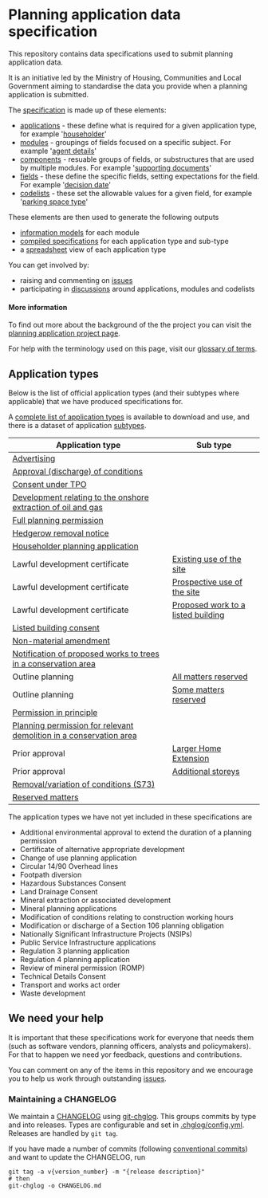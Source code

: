 # Planning application data specification

This repository contains data specifications used to submit planning application data.

It is an initiative led by the Ministry of Housing, Communities and Local Government aiming to standardise the data you provide when a planning application is submitted.

The [specification](https://github.com/digital-land/planning-application-data-specification/tree/main/specification) is made up of these elements:

* [applications](https://github.com/digital-land/planning-application-data-specification/tree/main/specification/application) - these define what is required for a given application type, for example '[householder](https://github.com/digital-land/planning-application-data-specification/blob/main/specification/application/hh.schema.md?plain=1)'
* [modules](https://github.com/digital-land/planning-application-data-specification/tree/main/specification/module) - groupings of fields focused on a specific subject. For example '[agent details](https://github.com/digital-land/planning-application-data-specification/blob/main/specification/module/agent-details.schema.md?plain=1)'
* [components](https://github.com/digital-land/planning-application-data-specification/tree/main/specification/component) - resuable groups of fields, or substructures that are used by multiple modules. For example '[supporting documents](https://github.com/digital-land/planning-application-data-specification/blob/main/specification/component/supporting-document.md?plain=1)'
* [fields](https://github.com/digital-land/planning-application-data-specification/tree/main/specification/field) - these define the specific fields, setting expectations for the field. For example '[decision date](https://github.com/digital-land/planning-application-data-specification/blob/main/specification/field/decision-date.md?plain=1)'
* [codelists](https://github.com/digital-land/planning-application-data-specification/tree/main/specification/codelist) - these set the allowable values for a given field, for example '[parking space type](https://github.com/digital-land/planning-application-data-specification/blob/main/specification/codelist/parking-space-type.schema.md?plain=1)'

These elements are then used to generate the following outputs

* [information models](https://github.com/digital-land/planning-application-data-specification/tree/main/generated/info_model/module) for each module
* [compiled specifications](https://github.com/digital-land/planning-application-data-specification/tree/main/generated/info_model/application) for each application type and sub-type
* a [spreadsheet](https://github.com/digital-land/planning-application-data-specification/tree/main/generated/spreadsheet) view of each application type

You can get involved by:

* raising and commenting on [issues](https://github.com/digital-land/planning-application-data-specification/issues)
* participating in [discussions](https://github.com/digital-land/planning-application-data-specification/discussions) around applications, modules and codelists

#### More information

To find out more about the background of the the project you can visit the [planning application project page](https://design.planning.data.gov.uk/project/planning-applications).

For help with the terminology used on this page, visit our [glossary of terms](https://standards.planning-data.dev/terms/).

## Application types

Below is the list of official application types (and their subtypes where applicable) that we have produced specifications for.

A [complete list of application types](https://github.com/digital-land/planning-application-data-specification/blob/main/data/planning-application-type.csv) is available to download and use, and there is a dataset of application [subtypes](http://github.com/digital-land/planning-application-data-specification/blob/main/data/planning-application-sub-type.csv).

| Application type | Sub type |
|---|---|
| [Advertising](https://github.com/digital-land/planning-application-data-specification/discussions/171) | | 
| [Approval (discharge) of conditions](https://github.com/digital-land/planning-application-data-specification/discussions/173) | | 
| [Consent under TPO](https://github.com/digital-land/planning-application-data-specification/discussions/220) | |
| [Development relating to the onshore extraction of oil and gas](https://github.com/digital-land/planning-application-data-specification/discussions/176) | |
| [Full planning permission](https://github.com/digital-land/planning-application-data-specification/discussions/167) | | [see spec](https://github.com/digital-land/planning-application-data-specification/blob/main/generated/info_model/application/full.md) | |
| [Hedgerow removal notice](https://github.com/digital-land/planning-application-data-specification/discussions/218) | |
| [Householder planning application](https://github.com/digital-land/planning-application-data-specification/discussions/166) | | 
| Lawful development certificate | [Existing use of the site](https://github.com/digital-land/planning-application-data-specification/discussions/182) | |
| Lawful development certificate | [Prospective use of the site](https://github.com/digital-land/planning-application-data-specification/discussions/181) ||
| Lawful development certificate | [Proposed work to a listed building](https://github.com/digital-land/planning-application-data-specification/discussions/180) | |
| [Listed building consent](https://github.com/digital-land/planning-application-data-specification/discussions/170) | |
| [Non-material amendment](https://github.com/digital-land/planning-application-data-specification/discussions/174) |  |
| [Notification of proposed works to trees in a conservation area](https://github.com/digital-land/planning-application-data-specification/discussions/219) ||
| Outline planning | [All matters reserved](https://github.com/digital-land/planning-application-data-specification/discussions/179) ||
| Outline planning | [Some matters reserved](https://github.com/digital-land/planning-application-data-specification/discussions/178) | |
| [Permission in principle](https://github.com/digital-land/planning-application-data-specification/discussions/175) |  |
| [Planning permission for relevant demolition in a conservation area](https://github.com/digital-land/planning-application-data-specification/discussions/169) | |
| Prior approval | [Larger Home Extension](https://github.com/digital-land/planning-application-data-specification/discussions/183) | |
| Prior approval | [Additional storeys](https://github.com/digital-land/planning-application-data-specification/discussions/184) | |
| [Removal/variation of conditions (S73)](https://github.com/digital-land/planning-application-data-specification/discussions/172) |  |
| [Reserved matters](https://github.com/digital-land/planning-application-data-specification/discussions/168) | |


The application types we have not yet included in these specifications are

* Additional environmental approval to extend the duration of a planning permission
* Certificate of alternative appropriate development 
* Change of use planning application 
* Circular 14/90 Overhead lines 
* Footpath diversion
* Hazardous Substances Consent 
* Land Drainage Consent 
* Mineral extraction or associated development 
* Mineral planning applications 
* Modification of conditions relating to construction working hours 
* Modification or discharge of a Section 106 planning obligation 
* Nationally Significant Infrastructure Projects (NSIPs) 
* Public Service Infrastructure applications 
* Regulation 3 planning application
* Regulation 4 planning application 
* Review of mineral permission (ROMP) 
* Technical Details Consent 
* Transport and works act order 
* Waste development 

## We need your help

It is important that these specifications work for everyone that needs them (such as software vendors, planning officers, analysts and policymakers). For that to happen we need yor feedback, questions and contributions.

You can comment on any of the items in this repository and we encourage you to help us work through outstanding [issues](https://github.com/digital-land/planning-application-data-specification/issues).

### Maintaining a CHANGELOG

We maintain a [CHANGELOG](CHANGELOG.md) using [git-chglog](https://github.com/git-chglog/git-chglog). This groups commits by type and into releases. Types are configurable and set in [.chglog/config.yml](.chglog/config.yml). Releases are handled by `git tag`.

If you have made a number of commits (following [conventional commits](https://www.conventionalcommits.org/en/v1.0.0/)) and want to update the CHANGELOG, run

```
git tag -a v{version_number} -m "{release description}"
# then
git-chglog -o CHANGELOG.md
```

